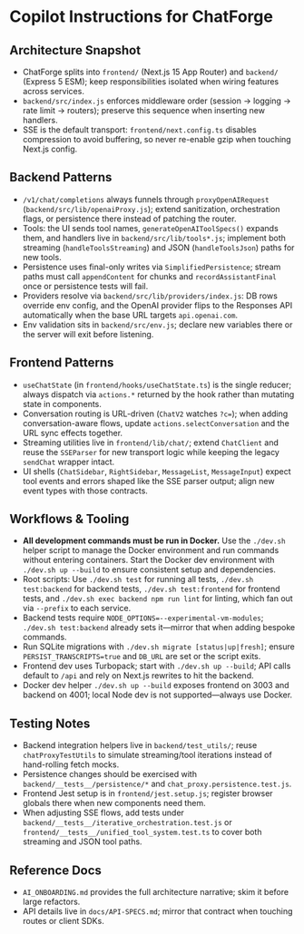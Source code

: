 # Copilot Instructions for ChatForge

## Architecture Snapshot
- ChatForge splits into `frontend/` (Next.js 15 App Router) and `backend/` (Express 5 ESM); keep responsibilities isolated when wiring features across services.
- `backend/src/index.js` enforces middleware order (session → logging → rate limit → routers); preserve this sequence when inserting new handlers.
- SSE is the default transport: `frontend/next.config.ts` disables compression to avoid buffering, so never re-enable gzip when touching Next.js config.

## Backend Patterns
- `/v1/chat/completions` always funnels through `proxyOpenAIRequest` (`backend/src/lib/openaiProxy.js`); extend sanitization, orchestration flags, or persistence there instead of patching the router.
- Tools: the UI sends tool names, `generateOpenAIToolSpecs()` expands them, and handlers live in `backend/src/lib/tools*.js`; implement both streaming (`handleToolsStreaming`) and JSON (`handleToolsJson`) paths for new tools.
- Persistence uses final-only writes via `SimplifiedPersistence`; stream paths must call `appendContent` for chunks and `recordAssistantFinal` once or persistence tests will fail.
- Providers resolve via `backend/src/lib/providers/index.js`: DB rows override env config, and the OpenAI provider flips to the Responses API automatically when the base URL targets `api.openai.com`.
- Env validation sits in `backend/src/env.js`; declare new variables there or the server will exit before listening.

## Frontend Patterns
- `useChatState` (in `frontend/hooks/useChatState.ts`) is the single reducer; always dispatch via `actions.*` returned by the hook rather than mutating state in components.
- Conversation routing is URL-driven (`ChatV2` watches `?c=`); when adding conversation-aware flows, update `actions.selectConversation` and the URL sync effects together.
- Streaming utilities live in `frontend/lib/chat/`; extend `ChatClient` and reuse the `SSEParser` for new transport logic while keeping the legacy `sendChat` wrapper intact.
- UI shells (`ChatSidebar`, `RightSidebar`, `MessageList`, `MessageInput`) expect tool events and errors shaped like the SSE parser output; align new event types with those contracts.

## Workflows & Tooling
- **All development commands must be run in Docker.** Use the `./dev.sh` helper script to manage the Docker environment and run commands without entering containers. Start the Docker dev environment with `./dev.sh up --build` to ensure consistent setup and dependencies.
- Root scripts: Use `./dev.sh test` for running all tests, `./dev.sh test:backend` for backend tests, `./dev.sh test:frontend` for frontend tests, and `./dev.sh exec backend npm run lint` for linting, which fan out via `--prefix` to each service.
- Backend tests require `NODE_OPTIONS=--experimental-vm-modules`; `./dev.sh test:backend` already sets it—mirror that when adding bespoke commands.
- Run SQLite migrations with `./dev.sh migrate [status|up|fresh]`; ensure `PERSIST_TRANSCRIPTS=true` and `DB_URL` are set or the script exits.
- Frontend dev uses Turbopack; start with `./dev.sh up --build`; API calls default to `/api` and rely on Next.js rewrites to hit the backend.
- Docker dev helper `./dev.sh up --build` exposes frontend on 3003 and backend on 4001; local Node dev is not supported—always use Docker.

## Testing Notes
- Backend integration helpers live in `backend/test_utils/`; reuse `chatProxyTestUtils` to simulate streaming/tool iterations instead of hand-rolling fetch mocks.
- Persistence changes should be exercised with `backend/__tests__/persistence/*` and `chat_proxy.persistence.test.js`.
- Frontend Jest setup is in `frontend/jest.setup.js`; register browser globals there when new components need them.
- When adjusting SSE flows, add tests under `backend/__tests__/iterative_orchestration.test.js` or `frontend/__tests__/unified_tool_system.test.ts` to cover both streaming and JSON tool paths.

## Reference Docs
- `AI_ONBOARDING.md` provides the full architecture narrative; skim it before large refactors.
- API details live in `docs/API-SPECS.md`; mirror that contract when touching routes or client SDKs.

